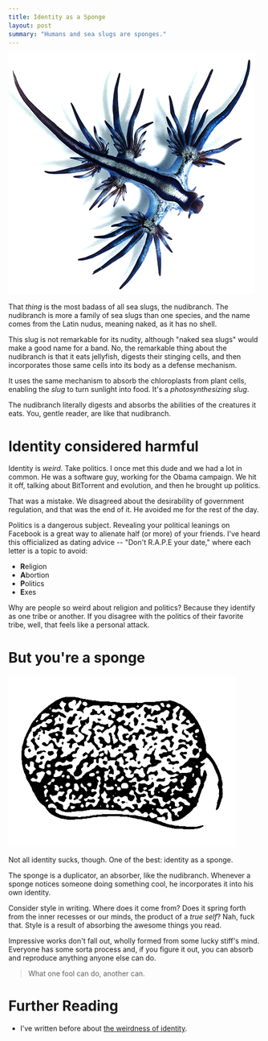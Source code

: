 ```yaml
---
title: Identity as a Sponge
layout: post
summary: "Humans and sea slugs are sponges."
---
```


!["Picture of a nudibranch, courtesy Wikipedia."](/img/nudibranch.png)

That *thing* is the most badass of all sea slugs, the nudibranch. The nudibranch is more a family of sea
slugs than one species, and the name comes from the Latin nudus, meaning naked,
as it has no shell.

This slug is not remarkable for its nudity, although "naked sea slugs" would make
a good name for a band. No, the remarkable thing about the nudibranch is that it
eats jellyfish, digests their stinging cells, and then incorporates those same
cells into its body as a defense mechanism.

It uses the same mechanism to absorb the chloroplasts from plant
cells, enabling the *slug* to turn sunlight into food. It's a *photosynthesizing
slug*. 

The nudibranch literally digests and absorbs the abilities of the creatures it
eats. You, gentle reader, are like that nudibranch.

# Identity considered harmful

Identity is *weird.* Take politics. I once met this dude and we had a lot in
common. He was a software guy, working for the Obama campaign. We hit it off,
talking about BitTorrent and evolution, and then he brought up politics.

That was a mistake. We disagreed about the desirability of government
regulation, and that was the end of it. He avoided me for the rest of the day.

Politics is a dangerous subject. Revealing your political leanings on
Facebook is a great way to alienate half (or more) of your friends. I've heard
this officialized as dating advice -- "Don't R.A.P.E your date," where each
letter is a topic to avoid:

* **R**eligion
* **A**bortion
* **P**olitics
* **E**xes

Why are people so weird about religion and politics? Because they
identify as one tribe or another. If you disagree with the politics of their favorite tribe, well, that feels like a
personal attack.

# But you're a sponge

!["Picture of a sponge."](/img/sponge.png)

Not all identity sucks, though. One of the best: identity as a sponge.

The sponge is a duplicator, an absorber, like the nudibranch. Whenever a sponge
notices someone doing something cool, he incorporates it into his own identity.

Consider style in writing. Where does it come from? Does it spring forth from
the inner recesses or our minds, the product of a *true self*? Nah, fuck
that. Style is a result of absorbing the awesome things you read.

Impressive works don't fall out, wholly formed from some lucky stiff's
mind. Everyone has some sorta process and, if you figure it out, you can absorb
and reproduce anything anyone else can do.

> What one fool can do, another can.

# Further Reading

* I've written before about [the weirdness of identity](http://rs.io/2013/12/14/the-examined-life.html).

